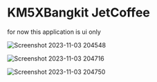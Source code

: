 # KM5XBangkit JetCoffee
for now this application is ui only

![Screenshot 2023-11-03 204548](https://github.com/Arrizal28/JetCoffee/assets/101174338/f811063f-15d4-4494-90bc-08f24eb34098)

![Screenshot 2023-11-03 204716](https://github.com/Arrizal28/JetCoffee/assets/101174338/2f7400d4-a556-4581-9941-7dff889b2bd7)

![Screenshot 2023-11-03 204750](https://github.com/Arrizal28/JetCoffee/assets/101174338/1705e176-5f61-4424-96ad-529af2a2ae12)

